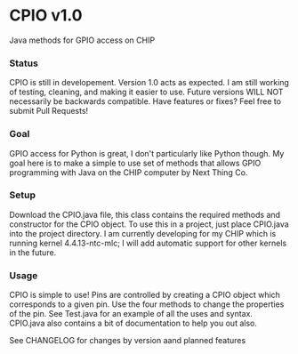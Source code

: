 # CPIO v1.0
Java methods for GPIO access on CHIP

### Status
CPIO is still in developement. Version 1.0 acts as expected. I am still working of testing, cleaning, and making it easier to use. Future versions WILL NOT necessarily be backwards compatible. Have features or fixes? Feel free to submit Pull Requests!
### Goal
GPIO access for Python is great, I don't particularly like Python though. My goal here is to make a simple to use set of methods that allows GPIO programming with Java on the CHIP computer by Next Thing Co.
### Setup
Download the CPIO.java file, this class contains the required methods and constructor for the CPIO object. To use this in a project, just place CPIO.java into the project directory. I am currently developing for my CHIP which is running kernel 4.4.13-ntc-mlc; I will add automatic support for other kernels in the future.
### Usage
CPIO is simple to use! Pins are controlled by creating a CPIO object which corresponds to a given pin. Use the four methods to change the properties of the pin. See Test.java for an example of all the uses and syntax. CPIO.java also contains a bit of documentation to help you out also.

See CHANGELOG for changes by version aand planned features
